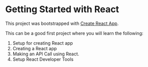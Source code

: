 # Getting Started with React 

This project was bootstrapped with [Create React App](https://github.com/facebook/create-react-app).

This can be a good first project where you will learn the following:
1. Setup for creating React app
2. Creating a React app
3. Making an API Call using React.
4. Setup React Developer Tools

